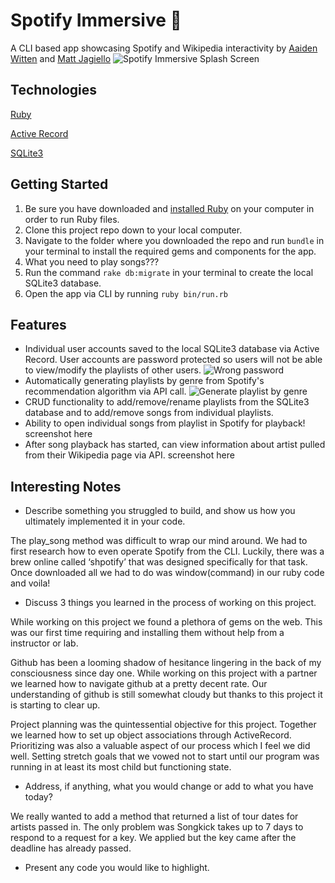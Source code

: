 # Spotify Immersive :musical_note:
A CLI based app showcasing Spotify and Wikipedia interactivity by [Aaiden Witten](https://github.com/aaidenplays) and [Matt Jagiello](https://github.com/mattjagiello)
![Spotify Immersive Splash Screen](https://github.com/mattjagiello/ruby-project-guidelines-austin-web-012720/blob/finalchanges/images/program%20splash.png)

## Technologies
[Ruby](https://www.ruby-lang.org/en/)

[Active Record](https://guides.rubyonrails.org/active_record_basics.html)

[SQLite3](https://www.sqlite.org/version3.html)

## Getting Started
1. Be sure you have downloaded and [installed Ruby](https://www.ruby-lang.org/en/documentation/installation/) on your computer in order to run Ruby files.
2. Clone this project repo down to your local computer.
3. Navigate to the folder where you downloaded the repo and run `bundle` in your terminal to install the required gems and components for the app.
4. What you need to play songs???
5. Run the command `rake db:migrate` in your terminal to create the local SQLite3 database.
6. Open the app via CLI by running `ruby bin/run.rb`

## Features
- Individual user accounts saved to the local SQLite3 database via Active Record. User accounts are password protected so users will not be able to view/modify the playlists of other users.
![Wrong password](https://raw.githubusercontent.com/mattjagiello/ruby-project-guidelines-austin-web-012720/finalchanges/images/wrong%20password.png)
- Automatically generating playlists by genre from Spotify's recommendation algorithm via API call.
![Generate playlist by genre](https://github.com/mattjagiello/ruby-project-guidelines-austin-web-012720/blob/finalchanges/images/generate%20by%20genre.png)
- CRUD functionality to add/remove/rename playlists from the SQLite3 database and to add/remove songs from individual playlists.
- Ability to open individual songs from playlist in Spotify for playback!
screenshot here
- After song playback has started, can view information about artist pulled from their Wikipedia page via API.
screenshot here

## Interesting Notes
- Describe something you struggled to build, and show us how you ultimately implemented it in your code.

The play_song method was difficult to wrap our mind around. We had to first research how to even operate Spotify from the CLI. Luckily, there was a brew online called ‘shpotify’ that was designed specifically for that task. Once downloaded all we had to do was window(command) in our ruby code and voila!

- Discuss 3 things you learned in the process of working on this project.

While working on this project we found a plethora of gems on the web. This was our first time requiring and installing them without help from a instructor or lab. 

Github has been a looming shadow of hesitance lingering in the back of my consciousness since day one. While working on this project with a partner we learned how to navigate github at a pretty decent rate. Our understanding of github is still somewhat cloudy but thanks to this project it is starting to clear up.

Project planning was the quintessential objective for this project. Together we learned how to set up object associations through ActiveRecord. Prioritizing was also a valuable aspect of our process which I feel we did well. Setting stretch goals that we vowed not to start until our program was running in at least its most child but functioning state.
- Address, if anything, what you would change or add to what you have today?

We really wanted to add a method that returned a list of tour dates for artists passed in. The only problem was Songkick takes up to 7 days to respond to a request for a key. We applied but the key came after the deadline has already passed.

- Present any code you would like to highlight.

